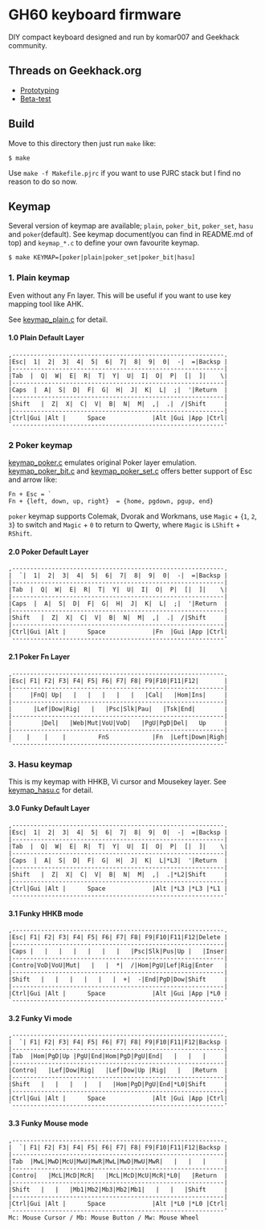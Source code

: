 GH60 keyboard firmware
======================
DIY compact keyboard designed and run by komar007 and Geekhack community.

## Threads on Geekhack.org
- [Prototyping](http://geekhack.org/index.php?topic=34959.0)
- [Beta-test](http://geekhack.org/index.php?topic=37570.0)


## Build
Move to this directory then just run `make` like:

    $ make

Use `make -f Makefile.pjrc` if you want to use PJRC stack but I find no reason to do so now.


## Keymap
Several version of keymap are available; `plain`, `poker_bit`, `poker_set`, `hasu` and `poker`(default). See keymap document(you can find in README.md of top) and `keymap_*.c` to define your own favourite keymap.

    $ make KEYMAP=[poker|plain|poker_set|poker_bit|hasu]

### 1. Plain keymap
Even without any Fn layer. This will be useful if you want to use key mapping tool like AHK.

See [keymap_plain.c](keymap_plain.c) for detail.

#### 1.0 Plain Default Layer
    ,-----------------------------------------------------------.
    |Esc|  1|  2|  3|  4|  5|  6|  7|  8|  9|  0|  -|  =|Backsp |
    |-----------------------------------------------------------|
    |Tab  |  Q|  W|  E|  R|  T|  Y|  U|  I|  O|  P|  [|  ]|    \|
    |-----------------------------------------------------------|
    |Caps  |  A|  S|  D|  F|  G|  H|  J|  K|  L|  ;|  '|Return  |
    |-----------------------------------------------------------|
    |Shift   |  Z|  X|  C|  V|  B|  N|  M|  ,|  .|  /|Shift     |
    |-----------------------------------------------------------|
    |Ctrl|Gui |Alt |      Space             |Alt |Gui |App |Ctrl|
    `-----------------------------------------------------------'

### 2  Poker keymap

[keymap_poker.c](keymap_poker.c) emulates original Poker layer emulation.
[keymap_poker_bit.c](keymap_poker_bit.c) and [keymap_poker_set.c](keymap_poker_set.c) offers better support of Esc and arrow like:

    Fn + Esc = `
    Fn + {left, down, up, right}  = {home, pgdown, pgup, end}

 `poker` keymap supports Colemak, Dvorak and Workmans, use `Magic` + {`1`, `2`, `3`} to switch and `Magic` + `0` to return to Qwerty, where `Magic` is `LShift` + `RShift`.

#### 2.0 Poker Default Layer
    ,-----------------------------------------------------------.
    |  `|  1|  2|  3|  4|  5|  6|  7|  8|  9|  0|  -|  =|Backsp |
    |-----------------------------------------------------------|
    |Tab  |  Q|  W|  E|  R|  T|  Y|  U|  I|  O|  P|  [|  ]|    \|
    |-----------------------------------------------------------|
    |Caps  |  A|  S|  D|  F|  G|  H|  J|  K|  L|  ;|  '|Return  |
    |-----------------------------------------------------------|
    |Shift   |  Z|  X|  C|  V|  B|  N|  M|  ,|  .|  /|Shift     |
    |-----------------------------------------------------------|
    |Ctrl|Gui |Alt |      Space             |Fn  |Gui |App |Ctrl|
    `-----------------------------------------------------------'

#### 2.1 Poker Fn Layer
    ,-----------------------------------------------------------.
    |Esc| F1| F2| F3| F4| F5| F6| F7| F8| F9|F10|F11|F12|       |
    |-----------------------------------------------------------|
    |     |FnQ| Up|   |   |   |   |   |   |Cal|   |Hom|Ins|     |
    |-----------------------------------------------------------|
    |      |Lef|Dow|Rig|   |   |Psc|Slk|Pau|   |Tsk|End|        |
    |-----------------------------------------------------------|
    |        |Del|   |Web|Mut|VoU|VoD|   |PgU|PgD|Del|   Up     |
    |-----------------------------------------------------------|
    |    |    |    |         FnS            |Fn  |Left|Down|Righ|
    `-----------------------------------------------------------'



### 3. Hasu keymap
This is my keymap with HHKB, Vi cursor and Mousekey layer. See [keymap_hasu.c](keymap_hasu.c) for detail.

#### 3.0 Funky Default Layer
    ,-----------------------------------------------------------.
    |Esc|  1|  2|  3|  4|  5|  6|  7|  8|  9|  0|  -|  =|Backsp |
    |-----------------------------------------------------------|
    |Tab  |  Q|  W|  E|  R|  T|  Y|  U|  I|  O|  P|  [|  ]|    \|
    |-----------------------------------------------------------|
    |Caps  |  A|  S|  D|  F|  G|  H|  J|  K|  L|*L3|  '|Return  |
    |-----------------------------------------------------------|
    |Shift   |  Z|  X|  C|  V|  B|  N|  M|  ,|  .|*L2|Shift     |
    |-----------------------------------------------------------|
    |Ctrl|Gui |Alt |      Space             |Alt |*L3 |*L3 |*L1 |
    `-----------------------------------------------------------'

#### 3.1 Funky HHKB mode
    ,-----------------------------------------------------------.
    |Esc| F1| F2| F3| F4| F5| F6| F7| F8| F9|F10|F11|F12|Delete |
    |-----------------------------------------------------------|
    |Caps |   |   |   |   |   |   |   |Psc|Slk|Pus|Up |   |Inser|
    |-----------------------------------------------------------|
    |Contro|VoD|VoU|Mut|   |   |  *|  /|Hom|PgU|Lef|Rig|Enter   |
    |-----------------------------------------------------------|
    |Shift   |   |   |   |   |   |  +|  -|End|PgD|Dow|Shift     |
    |-----------------------------------------------------------|
    |Ctrl|Gui |Alt |      Space             |Alt |Gui |App |*L0 |
    `-----------------------------------------------------------'

#### 3.2 Funky Vi mode
    ,-----------------------------------------------------------.
    |  `| F1| F2| F3| F4| F5| F6| F7| F8| F9|F10|F11|F12|Backsp |
    |-----------------------------------------------------------|
    |Tab  |Hom|PgD|Up |PgU|End|Hom|PgD|PgU|End|   |   |   |     |
    |-----------------------------------------------------------|
    |Contro|   |Lef|Dow|Rig|   |Lef|Dow|Up |Rig|   |   |Return  |
    |-----------------------------------------------------------|
    |Shift   |   |   |   |   |   |Hom|PgD|PgU|End|*L0|Shift     |
    |-----------------------------------------------------------|
    |Ctrl|Gui |Alt |      Space             |Alt |Gui |App |Ctrl|
    `-----------------------------------------------------------'

#### 3.3 Funky Mouse mode
    ,-----------------------------------------------------------.
    |  `| F1| F2| F3| F4| F5| F6| F7| F8| F9|F10|F11|F12|Backsp |
    |-----------------------------------------------------------|
    |Tab  |MwL|MwD|McU|MwU|MwR|MwL|MwD|MwU|MwR|   |   |   |     |
    |-----------------------------------------------------------|
    |Contro|   |McL|McD|McR|   |McL|McD|McU|McR|*L0|   |Return  |
    |-----------------------------------------------------------|
    |Shift   |   |   |Mb1|Mb2|Mb3|Mb2|Mb1|   |   |   |Shift     |
    |-----------------------------------------------------------|
    |Ctrl|Gui |Alt |      Space             |Alt |*L0 |*L0 |Ctrl|
    `-----------------------------------------------------------'
    Mc: Mouse Cursor / Mb: Mouse Button / Mw: Mouse Wheel 
